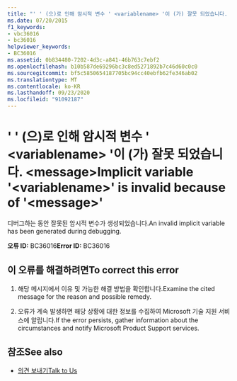 ```yaml
---
title: "' ' (으)로 인해 암시적 변수 ' <variablename> '이 (가) 잘못 되었습니다. <message>"
ms.date: 07/20/2015
f1_keywords:
- vbc36016
- bc36016
helpviewer_keywords:
- BC36016
ms.assetid: 0b834480-7202-4d3c-a841-46b763c7ebf2
ms.openlocfilehash: b10b587de69296bc3c8ed5271892b7c46d60c0c0
ms.sourcegitcommit: bf5c5850654187705bc94cc40ebfb62fe346ab02
ms.translationtype: MT
ms.contentlocale: ko-KR
ms.lasthandoff: 09/23/2020
ms.locfileid: "91092187"
---
```

# <a name="implicit-variable-variablename-is-invalid-because-of-message"></a><span data-ttu-id="914f9-102">' ' (으)로 인해 암시적 변수 ' \<variablename> '이 (가) 잘못 되었습니다. \<message></span><span class="sxs-lookup"><span data-stu-id="914f9-102">Implicit variable '\<variablename>' is invalid because of '\<message>'</span></span>

<span data-ttu-id="914f9-103">디버그하는 동안 잘못된 암시적 변수가 생성되었습니다.</span><span class="sxs-lookup"><span data-stu-id="914f9-103">An invalid implicit variable has been generated during debugging.</span></span>  
  
 <span data-ttu-id="914f9-104">**오류 ID:** BC36016</span><span class="sxs-lookup"><span data-stu-id="914f9-104">**Error ID:** BC36016</span></span>  
  
## <a name="to-correct-this-error"></a><span data-ttu-id="914f9-105">이 오류를 해결하려면</span><span class="sxs-lookup"><span data-stu-id="914f9-105">To correct this error</span></span>  
  
1. <span data-ttu-id="914f9-106">해당 메시지에서 이유 및 가능한 해결 방법을 확인합니다.</span><span class="sxs-lookup"><span data-stu-id="914f9-106">Examine the cited message for the reason and possible remedy.</span></span>  
  
2. <span data-ttu-id="914f9-107">오류가 계속 발생하면 해당 상황에 대한 정보를 수집하여 Microsoft 기술 지원 서비스에 알립니다.</span><span class="sxs-lookup"><span data-stu-id="914f9-107">If the error persists, gather information about the circumstances and notify Microsoft Product Support services.</span></span>  
  
## <a name="see-also"></a><span data-ttu-id="914f9-108">참조</span><span class="sxs-lookup"><span data-stu-id="914f9-108">See also</span></span>

- [<span data-ttu-id="914f9-109">의견 보내기</span><span class="sxs-lookup"><span data-stu-id="914f9-109">Talk to Us</span></span>](/visualstudio/ide/feedback-options)
